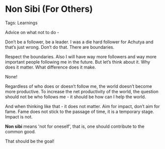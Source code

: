 # Non Sibi (For Others)

Tags: Learnings

Advice on what not to do - 

Don’t be a follower, be a leader. I was a die hard follower for Achutya and that’s just wrong. Don’t do that. There are boundaries. 

Respect the boundaries. Also I will have way more followers and way more important people following me in the future. But let’s think about it. Why does it matter. What difference does it make. 

None!

Regardless of who does or doesn’t follow me, the world doesn’t become more productive. To increase the net productivity of the world, the question should not be who follows me - it should be how can I help the world. 

And when thinking like that - it does not matter. Aim for impact, don’t aim for fame. Fame does not stick to the passage of time, it is a temporary stage. Impact is not. 

**Non sibi** means 'not for oneself', that is, one should contribute to the common good.

That should be the goal!